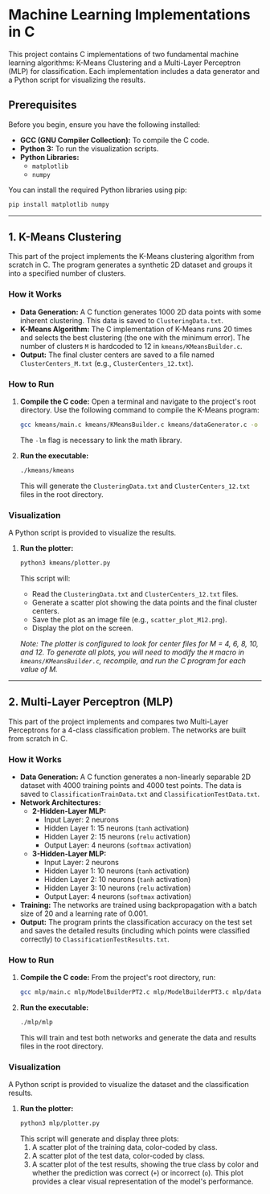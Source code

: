 # Machine Learning Implementations in C

This project contains C implementations of two fundamental machine learning algorithms: K-Means Clustering and a Multi-Layer Perceptron (MLP) for classification. Each implementation includes a data generator and a Python script for visualizing the results.

## Prerequisites

Before you begin, ensure you have the following installed:

- **GCC (GNU Compiler Collection):** To compile the C code.
- **Python 3:** To run the visualization scripts.
- **Python Libraries:**
  - `matplotlib`
  - `numpy`

You can install the required Python libraries using pip:
```bash
pip install matplotlib numpy
```

---

## 1. K-Means Clustering

This part of the project implements the K-Means clustering algorithm from scratch in C. The program generates a synthetic 2D dataset and groups it into a specified number of clusters.

### How it Works

- **Data Generation:** A C function generates 1000 2D data points with some inherent clustering. This data is saved to `ClusteringData.txt`.
- **K-Means Algorithm:** The C implementation of K-Means runs 20 times and selects the best clustering (the one with the minimum error). The number of clusters `M` is hardcoded to 12 in `kmeans/KMeansBuilder.c`.
- **Output:** The final cluster centers are saved to a file named `ClusterCenters_M.txt` (e.g., `ClusterCenters_12.txt`).

### How to Run

1.  **Compile the C code:**
    Open a terminal and navigate to the project's root directory. Use the following command to compile the K-Means program:
    ```bash
    gcc kmeans/main.c kmeans/KMeansBuilder.c kmeans/dataGenerator.c -o kmeans/kmeans -lm
    ```
    The `-lm` flag is necessary to link the math library.

2.  **Run the executable:**
    ```bash
    ./kmeans/kmeans
    ```
    This will generate the `ClusteringData.txt` and `ClusterCenters_12.txt` files in the root directory.

### Visualization

A Python script is provided to visualize the results.

1.  **Run the plotter:**
    ```bash
    python3 kmeans/plotter.py
    ```
    This script will:
    - Read the `ClusteringData.txt` and `ClusterCenters_12.txt` files.
    - Generate a scatter plot showing the data points and the final cluster centers.
    - Save the plot as an image file (e.g., `scatter_plot_M12.png`).
    - Display the plot on the screen.

    *Note: The plotter is configured to look for center files for M = 4, 6, 8, 10, and 12. To generate all plots, you will need to modify the `M` macro in `kmeans/KMeansBuilder.c`, recompile, and run the C program for each value of M.*

---

## 2. Multi-Layer Perceptron (MLP)

This part of the project implements and compares two Multi-Layer Perceptrons for a 4-class classification problem. The networks are built from scratch in C.

### How it Works

- **Data Generation:** A C function generates a non-linearly separable 2D dataset with 4000 training points and 4000 test points. The data is saved to `ClassificationTrainData.txt` and `ClassificationTestData.txt`.
- **Network Architectures:**
  - **2-Hidden-Layer MLP:**
    - Input Layer: 2 neurons
    - Hidden Layer 1: 15 neurons (`tanh` activation)
    - Hidden Layer 2: 15 neurons (`relu` activation)
    - Output Layer: 4 neurons (`softmax` activation)
  - **3-Hidden-Layer MLP:**
    - Input Layer: 2 neurons
    - Hidden Layer 1: 10 neurons (`tanh` activation)
    - Hidden Layer 2: 10 neurons (`tanh` activation)
    - Hidden Layer 3: 10 neurons (`relu` activation)
    - Output Layer: 4 neurons (`softmax` activation)
- **Training:** The networks are trained using backpropagation with a batch size of 20 and a learning rate of 0.001.
- **Output:** The program prints the classification accuracy on the test set and saves the detailed results (including which points were classified correctly) to `ClassificationTestResults.txt`.

### How to Run

1.  **Compile the C code:**
    From the project's root directory, run:
    ```bash
    gcc mlp/main.c mlp/ModelBuilderPT2.c mlp/ModelBuilderPT3.c mlp/dataGenerator.c -o mlp/mlp -lm
    ```

2.  **Run the executable:**
    ```bash
    ./mlp/mlp
    ```
    This will train and test both networks and generate the data and results files in the root directory.

### Visualization

A Python script is provided to visualize the dataset and the classification results.

1.  **Run the plotter:**
    ```bash
    python3 mlp/plotter.py
    ```
    This script will generate and display three plots:
    1.  A scatter plot of the training data, color-coded by class.
    2.  A scatter plot of the test data, color-coded by class.
    3.  A scatter plot of the test results, showing the true class by color and whether the prediction was correct (`+`) or incorrect (`o`). This plot provides a clear visual representation of the model's performance.

